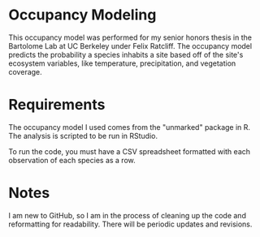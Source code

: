 # Occupancy Modeling
This occupancy model was performed for my senior honors thesis in the Bartolome Lab at UC Berkeley under Felix Ratcliff. The occupancy model predicts the probability a species inhabits a site based off of the site's ecosystem variables, like temperature, precipitation, and vegetation coverage.

# Requirements
The occupancy model I used comes from the "unmarked" package in R. The analysis is scripted to be run in RStudio.

To run the code, you must have a CSV spreadsheet formatted with each observation of each species as a row.

# Notes
I am new to GitHub, so I am in the process of cleaning up the code and reformatting for readability. There will be periodic updates and revisions.
